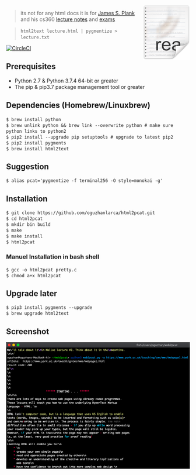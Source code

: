 <img src="icon.png" align="right" />

> its not for any html docs it is for [James S. Plank](http://web.eecs.utk.edu/~plank/) and his cs360 [lecture notes](http://web.eecs.utk.edu/~plank/plank/classes/cs360/lecture_notes.html) and [exams](http://web.eecs.utk.edu/~plank/plank/classes/cs360/tests.html)

> ``` html2text lecture.html | pygmentize > lecture.txt ```

[![CircleCI](https://circleci.com/gh/oguzhanlarca/web2pcat/tree/master.svg?style=svg)](https://circleci.com/gh/oguzhanlarca/web2pcat/tree/master)

## Prerequisites
*   Python 2.7 & Python 3.7.4 64-bit or greater
*   The pip & pip3.7 package management tool or greater

## Dependencies (Homebrew/Linuxbrew)
```
$ brew install python
$ brew unlink python && brew link --overwrite python # make sure python links to python2
$ pip2 install --upgrade pip setuptools # upgrade to latest pip2
$ pip2 install pygments
$ brew install html2text
```
## Suggestion
```
$ alias pcat='pygmentize -f terminal256 -O style=monokai -g'
```
## Installation
```
$ git clone https://github.com/oguzhanlarca/html2pcat.git
$ cd html2pcat
$ mkdir bin build
$ make
$ make install
$ html2pcat
```
### Manuel Installation in bash shell
```
$ gcc -o html2pcat pretty.c
$ chmod a+x html2pcat
```
## Upgrade later
```
$ pip3 install pygments --upgrade
$ brew upgrade html2text
```
## Screenshot
<img src="screenshot.png" align="left" />
